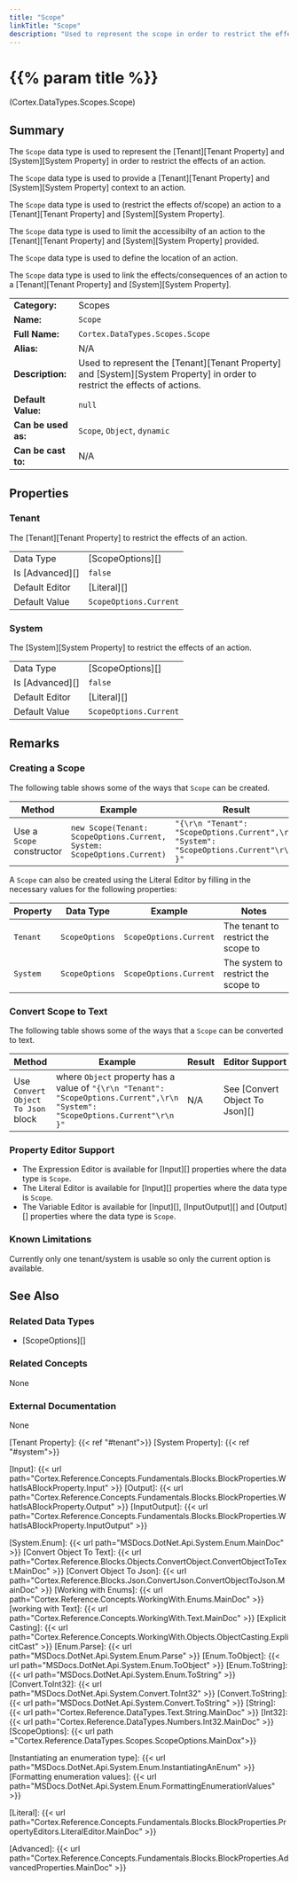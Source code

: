 ```yaml
---
title: "Scope"
linkTitle: "Scope"
description: "Used to represent the scope in order to restrict the effects of actions."
---
```


# {{% param title %}}

<p class="namespace">(Cortex.DataTypes.Scopes.Scope)</p>

## Summary

The `Scope` data type is used to represent the [Tenant][Tenant Property] and [System][System Property] in order to restrict the effects of an action.

The `Scope` data type is used to provide a [Tenant][Tenant Property] and [System][System Property] context to an action.

The `Scope` data type is used to (restrict the effects of/scope) an action to a [Tenant][Tenant Property] and [System][System Property].

The `Scope` data type is used to limit the accessibilty of an action to the [Tenant][Tenant Property] and [System][System Property] provided.

The `Scope` data type is used to define the location of an action.

The `Scope` data type is used to link the effects/consequences of an action to a [Tenant][Tenant Property] and [System][System Property].

| | |
|-|-|
| **Category:**          | Scopes                                                  |
| **Name:**              | `Scope`                                |
| **Full Name:**         | `Cortex.DataTypes.Scopes.Scope`         |
| **Alias:**             | N/A                                              |
| **Description:**       | Used to represent the [Tenant][Tenant Property] and [System][System Property] in order to restrict the effects of actions.|
| **Default Value:**     | `null`                             |
| **Can be used as:**    | `Scope`, `Object`, `dynamic`           |
| **Can be cast to:**    | N/A |

## Properties

### Tenant

The [Tenant][Tenant Property] to restrict the effects of an action.

| | |
|-|-|
| Data Type | [ScopeOptions][] |
| Is [Advanced][] | `false` |
| Default Editor | [Literal][] |
| Default Value | `ScopeOptions.Current` |

### System

The [System][System Property] to restrict the effects of an action.

| | |
|-|-|
| Data Type | [ScopeOptions][] |
| Is [Advanced][] | `false` |
| Default Editor | [Literal][] |
| Default Value | `ScopeOptions.Current` |

## Remarks

### Creating a Scope

The following table shows some of the ways that `Scope` can be created.

| Method | Example | Result | Editor&nbsp;Support | Notes |
|-|-|-|-|-|
|Use a `Scope` constructor | `new Scope(Tenant: ScopeOptions.Current, System: ScopeOptions.Current)` | `"{\r\n "Tenant": "ScopeOptions.Current",\r\n "System": "ScopeOptions.Current"\r\n }"`| Expression | |

A `Scope` can also be created using the Literal Editor by filling in the necessary values for the following properties:

| Property | Data Type | Example | Notes |
|-|-|-|-|
| `Tenant` | `ScopeOptions` | `ScopeOptions.Current` | The tenant to restrict the scope to |
| `System` | `ScopeOptions` | `ScopeOptions.Current` | The system to restrict the scope to |

### Convert Scope to Text

The following table shows some of the ways that a `Scope` can be converted to text.

| Method | Example | Result | Editor&nbsp;Support | Notes |
|-|-|-|-|-|
| Use `Convert Object To Json` block | where `Object` property has a value of `"{\r\n "Tenant": "ScopeOptions.Current",\r\n "System": "ScopeOptions.Current"\r\n }"` | N/A  | See [Convert Object To Json][] |

### Property Editor Support

- The Expression Editor is available for [Input][] properties where the data type is `Scope`.
- The Literal Editor is available for [Input][] properties where the data type is `Scope`.
- The Variable Editor is available for [Input][], [InputOutput][] and [Output][] properties where the data type is `Scope`.

### Known Limitations

Currently only one tenant/system is usable so only the current option is available.

## See Also

### Related Data Types

- [ScopeOptions][]

### Related Concepts

None

### External Documentation

None

[Tenant Property]: {{< ref "#tenant">}}
[System Property]: {{< ref "#system">}}

[Input]: {{< url path="Cortex.Reference.Concepts.Fundamentals.Blocks.BlockProperties.WhatIsABlockProperty.Input" >}}
[Output]: {{< url path="Cortex.Reference.Concepts.Fundamentals.Blocks.BlockProperties.WhatIsABlockProperty.Output" >}}
[InputOutput]: {{< url path="Cortex.Reference.Concepts.Fundamentals.Blocks.BlockProperties.WhatIsABlockProperty.InputOutput" >}}

[System.Enum]: {{< url path="MSDocs.DotNet.Api.System.Enum.MainDoc" >}}
[Convert Object To Text]: {{< url path="Cortex.Reference.Blocks.Objects.ConvertObject.ConvertObjectToText.MainDoc" >}}
[Convert Object To Json]: {{< url path="Cortex.Reference.Blocks.Json.ConvertJson.ConvertObjectToJson.MainDoc" >}}
[Working with Enums]: {{< url path="Cortex.Reference.Concepts.WorkingWith.Enums.MainDoc" >}}
[working with Text]: {{< url path="Cortex.Reference.Concepts.WorkingWith.Text.MainDoc" >}}
[Explicit Casting]: {{< url path="Cortex.Reference.Concepts.WorkingWith.Objects.ObjectCasting.ExplicitCast" >}}
[Enum.Parse]: {{< url path="MSDocs.DotNet.Api.System.Enum.Parse" >}}
[Enum.ToObject]: {{< url path="MSDocs.DotNet.Api.System.Enum.ToObject" >}}
[Enum.ToString]: {{< url path="MSDocs.DotNet.Api.System.Enum.ToString" >}}
[Convert.ToInt32]: {{< url path="MSDocs.DotNet.Api.System.Convert.ToInt32" >}}
[Convert.ToString]: {{< url path="MSDocs.DotNet.Api.System.Convert.ToString" >}}
[String]: {{< url path="Cortex.Reference.DataTypes.Text.String.MainDoc" >}}
[Int32]: {{< url path="Cortex.Reference.DataTypes.Numbers.Int32.MainDoc" >}}
[ScopeOptions]: {{< url path ="Cortex.Reference.DataTypes.Scopes.ScopeOptions.MainDox">}}

[Instantiating an enumeration type]: {{< url path="MSDocs.DotNet.Api.System.Enum.InstantiatingAnEnum" >}}
[Formatting enumeration values]: {{< url path="MSDocs.DotNet.Api.System.Enum.FormattingEnumerationValues" >}}

[Literal]: {{< url path="Cortex.Reference.Concepts.Fundamentals.Blocks.BlockProperties.PropertyEditors.LiteralEditor.MainDoc" >}}

[Advanced]: {{< url path="Cortex.Reference.Concepts.Fundamentals.Blocks.BlockProperties.AdvancedProperties.MainDoc" >}}